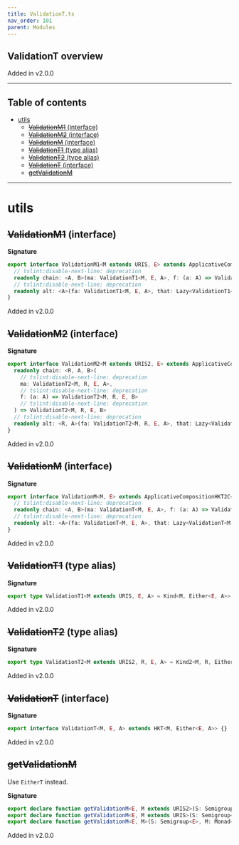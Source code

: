 ```yaml
---
title: ValidationT.ts
nav_order: 101
parent: Modules
---
```


## ValidationT overview

Added in v2.0.0

---

<h2 class="text-delta">Table of contents</h2>

- [utils](#utils)
  - [~~ValidationM1~~ (interface)](#validationm1-interface)
  - [~~ValidationM2~~ (interface)](#validationm2-interface)
  - [~~ValidationM~~ (interface)](#validationm-interface)
  - [~~ValidationT1~~ (type alias)](#validationt1-type-alias)
  - [~~ValidationT2~~ (type alias)](#validationt2-type-alias)
  - [~~ValidationT~~ (interface)](#validationt-interface)
  - [~~getValidationM~~](#getvalidationm)

---

# utils

## ~~ValidationM1~~ (interface)

**Signature**

```ts
export interface ValidationM1<M extends URIS, E> extends ApplicativeComposition12C<M, URI, E> {
  // tslint:disable-next-line: deprecation
  readonly chain: <A, B>(ma: ValidationT1<M, E, A>, f: (a: A) => ValidationT1<M, E, B>) => ValidationT1<M, E, B>
  // tslint:disable-next-line: deprecation
  readonly alt: <A>(fa: ValidationT1<M, E, A>, that: Lazy<ValidationT1<M, E, A>>) => ValidationT1<M, E, A>
}
```

Added in v2.0.0

## ~~ValidationM2~~ (interface)

**Signature**

```ts
export interface ValidationM2<M extends URIS2, E> extends ApplicativeComposition22C<M, URI, E> {
  readonly chain: <R, A, B>(
    // tslint:disable-next-line: deprecation
    ma: ValidationT2<M, R, E, A>,
    // tslint:disable-next-line: deprecation
    f: (a: A) => ValidationT2<M, R, E, B>
    // tslint:disable-next-line: deprecation
  ) => ValidationT2<M, R, E, B>
  // tslint:disable-next-line: deprecation
  readonly alt: <R, A>(fa: ValidationT2<M, R, E, A>, that: Lazy<ValidationT2<M, R, E, A>>) => ValidationT2<M, R, E, A>
}
```

Added in v2.0.0

## ~~ValidationM~~ (interface)

**Signature**

```ts
export interface ValidationM<M, E> extends ApplicativeCompositionHKT2C<M, URI, E> {
  // tslint:disable-next-line: deprecation
  readonly chain: <A, B>(ma: ValidationT<M, E, A>, f: (a: A) => ValidationT<M, E, B>) => ValidationT<M, E, B>
  // tslint:disable-next-line: deprecation
  readonly alt: <A>(fa: ValidationT<M, E, A>, that: Lazy<ValidationT<M, E, A>>) => ValidationT<M, E, A>
}
```

Added in v2.0.0

## ~~ValidationT1~~ (type alias)

**Signature**

```ts
export type ValidationT1<M extends URIS, E, A> = Kind<M, Either<E, A>>
```

Added in v2.0.0

## ~~ValidationT2~~ (type alias)

**Signature**

```ts
export type ValidationT2<M extends URIS2, R, E, A> = Kind2<M, R, Either<E, A>>
```

Added in v2.0.0

## ~~ValidationT~~ (interface)

**Signature**

```ts
export interface ValidationT<M, E, A> extends HKT<M, Either<E, A>> {}
```

Added in v2.0.0

## ~~getValidationM~~

Use `EitherT` instead.

**Signature**

```ts
export declare function getValidationM<E, M extends URIS2>(S: Semigroup<E>, M: Monad2<M>): ValidationM2<M, E>
export declare function getValidationM<E, M extends URIS>(S: Semigroup<E>, M: Monad1<M>): ValidationM1<M, E>
export declare function getValidationM<E, M>(S: Semigroup<E>, M: Monad<M>): ValidationM<M, E>
```

Added in v2.0.0

